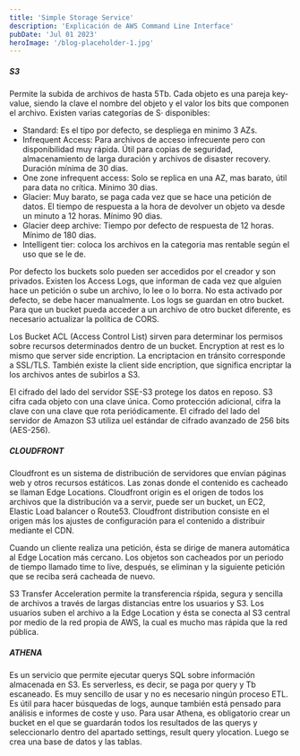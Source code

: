```yaml
---
title: 'Simple Storage Service'
description: 'Explicación de AWS Command Line Interface'
pubDate: 'Jul 01 2023'
heroImage: '/blog-placeholder-1.jpg'
---
```




##### S3

Permite la subida de archivos  de hasta 5Tb. Cada objeto es una pareja key-value, siendo la clave el nombre del objeto y el valor los bits que componen el archivo. Existen varias categorías de S· disponibles:

- Standard: Es el tipo por defecto, se despliega en minimo 3 AZs.
- Infrequent Access: Para archivos de acceso infrecuente pero con disponibilidad muy rápida. Útil para copias de seguridad, almacenamiento de larga duración y archivos de disaster recovery. Duración mínima de 30 dias.
- One zone infrequent access: Solo se replica en una AZ, mas barato, útil para data no crítica. Minimo 30 dias.
- Glacier: Muy barato, se paga cada vez que se hace una petición de datos. El tiempo de respuesta a la hora de devolver un objeto va desde un minuto a 12 horas. Mínimo 90 dias.
- Glacier deep archive: Tiempo por defecto de respuesta de 12 horas. Mínimo de 180 dias.
- Intelligent tier: coloca los archivos en la categoria mas rentable según el uso que se le de.

Por defecto los buckets solo pueden ser accedidos por el creador y son privados. Existen los Access Logs, que informan de cada vez que alguien hace un petición o sube un archivo, lo lee o lo borra. No esta activado por defecto, se debe hacer manualmente. Los logs se guardan en otro bucket. Para que un bucket pueda acceder a un archivo de otro bucket diferente, es necesario actualizar la política de CORS.

Los Bucket ACL (Access Control List) sirven para determinar los permisos sobre recursos determinados dentro de un bucket. Encryption at rest es lo mismo que server side encription. La encriptacion en tránsito corresponde a SSL/TLS. También existe la client side encription, que significa encriptar la los archivos antes de subirlos a S3.

El cifrado del lado del servidor SSE-S3 protege los datos en reposo. S3 cifra cada objeto con una clave única. Como protección adicional, cifra la clave con una clave que rota periódicamente. El cifrado del lado del servidor de Amazon S3 utiliza uel estándar de cifrado avanzado de 256 bits (AES-256).

##### CLOUDFRONT
Cloudfront es un sistema de distribución de servidores que envían páginas web y otros recursos estáticos. Las zonas donde el contenido es cacheado se llaman Edge Locations. Cloudfront origin es el origen de todos los archivos que la distribución va a servir, puede ser un bucket, un EC2, Elastic Load balancer o Route53. Cloudfront distribution consiste en el origen más los ajustes de configuración para el contenido a distribuir mediante el CDN.

Cuando un cliente realiza una petición, ésta se dirige de manera automática al Edge Location más cercano. Los objetos son cacheados por un periodo de tiempo llamado time to live, después, se eliminan y la siguiente petición que se reciba será cacheada de nuevo.

S3 Transfer Acceleration permite la transferencia rśpida, segura y sencilla de archivos a través de largas distancias entre los usuarios y S3. Los usuarios suben el archivo a la Edge Location y ésta se conecta al S3 central por medio de la red propia de AWS, la cual es mucho mas rápida que la red pública.

##### ATHENA
Es un servicio que permite ejecutar querys SQL sobre información almacenada en S3. Es serverless, es decir, se paga por query y Tb escaneado. Es muy sencillo de usar y no es necesario ningún proceso ETL. Es útil para hacer búsquedas de logs, aunque también está pensado para análisis e informes de coste y uso. Para usar Athena, es obligatorio crear un bucket en el que se guardarán todos los resultados de las querys y seleccionarlo dentro del apartado settings, result query ylocation. Luego se crea una base de datos y las tablas.